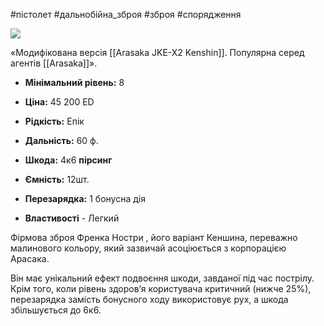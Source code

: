 #пістолет #дальнобійна_зброя #зброя #спорядження

[![](https://static.wikia.nocookie.net/cyberpunk/images/d/dc/Kenshin_Frank.png/revision/latest/scale-to-width-down/350?cb=20220330180235)](https://static.wikia.nocookie.net/cyberpunk/images/d/dc/Kenshin_Frank.png/revision/latest?cb=20220330180235)

«Модифікована версія [[Arasaka JKE-X2 Kenshin]]. Популярна серед агентів [[Arasaka]]».

- **Мінімальний рівень:** 8
- **Ціна:** 45 200 ED
- **Рідкість:** Епік

- **Дальність:** 60 ф.
- **Шкода:** 4к6 **пірсинг**
- **Ємність:** 12шт.
- **Перезарядка:** 1 бонусна дія
- **Властивості** - Легкий

Фірмова зброя Френка Ностри , його варіант Кеншина, переважно малинового кольору, який зазвичай асоціюється з корпорацією Арасака.

Він має унікальний ефект подвоєння шкоди, завданої під час пострілу. Крім того, коли рівень здоров’я користувача критичний (нижче 25%), перезарядка замість бонусного ходу використовує рух, а шкода збільшується до 6к6.